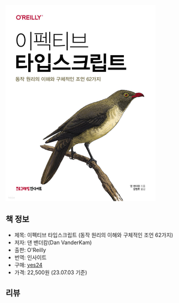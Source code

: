 <img src="../../../assets/book-cover/ts-effective-typescript.jpeg" width="400" alt="Effective Typescript" />

## 책 정보

- 제목: 이펙티브 타입스크립트 (동작 원리의 이해와 구체적인 조언 62가지)
- 저자: 댄 밴더캄(Dan VanderKam)
- 출판: O'Reilly
- 번역: 인사이트
- 구매: [yes24](https://www.yes24.com/Product/Goods/102124327)
- 가격: 22,500원 (23.07.03 기준)

## 리뷰

